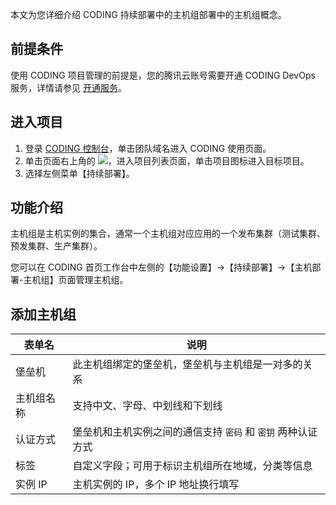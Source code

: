 本文为您详细介绍 CODING 持续部署中的主机组部署中的主机组概念。

## 前提条件

使用 CODING 项目管理的前提是，您的腾讯云账号需要开通 CODING DevOps 服务，详情请参见 [开通服务](https://cloud.tencent.com/document/product/1159/44859)。 

## 进入项目

1. 登录 [CODING 控制台](https://console.cloud.tencent.com/coding)，单击团队域名进入 CODING 使用页面。
2. 单击页面右上角的 <img src ="https://main.qcloudimg.com/raw/d94a8e60dd3a41d0af07d72ae0e9d70e.png" style ="margin:0">，进入项目列表页面，单击项目图标进入目标项目。
3. 选择左侧菜单【持续部署】。

## 功能介绍

主机组是主机实例的集合，通常一个主机组对应应用的一个发布集群（测试集群、预发集群、生产集群）。

您可以在 CODING 首页工作台中左侧的【功能设置】->【持续部署】->【主机部署-主机组】页面管理主机组。

## 添加主机组

| 表单名     | 说明                                                         |
| ---------- | ------------------------------------------------------------ |
| 堡垒机     | 此主机组绑定的堡垒机，堡垒机与主机组是一对多的关系           |
| 主机组名称 | 支持中文、字母、中划线和下划线                               |
| 认证方式   | 堡垒机和主机实例之间的通信支持 `密码` 和 `密钥` 两种认证方式 |
| 标签       | 自定义字段；可用于标识主机组所在地域，分类等信息             |
| 实例 IP    | 主机实例的 IP，多个 IP 地址换行填写                          |
